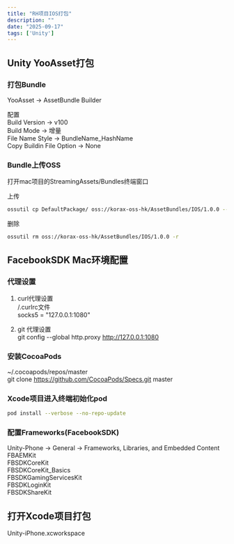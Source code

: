 ```yaml
---
title: "RH项目IOS打包"
description: ""
date: "2025-09-17"
tags: ['Unity']
---
```


## Unity YooAsset打包  

### 打包Bundle
YooAsset -> AssetBundle Builder  

配置  
Build Version   ->   v100  
Build Mode  ->  增量  
File Name Style -> BundleName_HashName  
Copy Buildin File Option -> None  

### Bundle上传OSS

打开mac项目的StreamingAssets/Bundles终端窗口

上传  
~~~sh
ossutil cp DefaultPackage/ oss://korax-oss-hk/AssetBundles/IOS/1.0.0 --exclude "*.meta" -r -u
~~~

删除  
~~~sh
ossutil rm oss://korax-oss-hk/AssetBundles/IOS/1.0.0 -r
~~~

## FacebookSDK Mac环境配置  

### 代理设置  

1. curl代理设置  
/.curlrc文件  
socks5 = "127.0.0.1:1080"  

2. git 代理设置  
git config --global http.proxy http://127.0.0.1:1080  

### 安装CocoaPods  

~/.cocoapods/repos/master  
git clone https://github.com/CocoaPods/Specs.git master  

### Xcode项目进入终端初始化pod  
~~~sh
pod install --verbose --no-repo-update  
~~~
### 配置Frameworks(FacebookSDK)  

Unity-Phone → General → Frameworks, Libraries, and Embedded Content  
FBAEMKit  
FBSDKCoreKit  
FBSDKCoreKit_Basics  
FBSDKGamingServicesKit  
FBSDKLoginKit  
FBSDKShareKit  

## 打开Xcode项目打包  

Unity-iPhone.xcworkspace  

